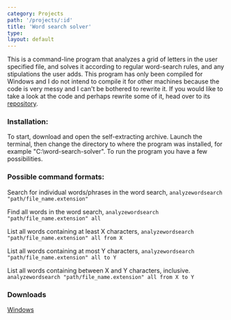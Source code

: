```yaml
---
category: Projects
path: '/projects/:id'
title: 'Word search solver'
type:
layout: default
---
```


This is a command-line program that analyzes a grid of letters in the user specified file, and solves it according to regular word-search rules, and any stipulations the user adds. This program has only been compiled for Windows and I do not intend to compile it for other machines because the code is very messy and I can't be bothered to rewrite it. If you would like to take a look at the code and perhaps rewrite some of it, head over to its [repository](https://github.com/ZacharyWesterman/word-search-solver "https://github.com/ZacharyWesterman/word-search-solver").


### Installation:

To start, download and open the self-extracting archive. Launch the terminal, then change the directory to where the program was installed, for example "C:\word-search-solver\". To run the program you have a few possibilities.


### Possible command formats:

Search for individual words/phrases in the word search,
```analyzewordsearch "path/file_name.extension"```

Find all words in the word search,
```analyzewordsearch "path/file_name.extension" all```

List all words containing at least X characters,
```analyzewordsearch "path/file_name.extension" all from X```

List all words containing at most Y characters,
```analyzewordsearch "path/file_name.extension" all to Y```

List all words containing between X and Y characters, inclusive.
```analyzewordsearch "path/file_name.extension" all from X to Y```


### Downloads

[Windows](https://github.com/ZacharyWesterman/word-search-solver/raw/master/bin/Debug/installer.exe "Download windows installer")